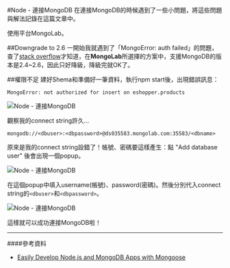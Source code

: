 #Node - 連接MongoDB
在連接MongoDB的時候遇到了一些小問題，將這些問題與解法記錄在這篇文章中。  

使用平台MongoLab。

<!-- more -->

##Downgrade to 2.6
一開始我就遇到了「MongoError: auth failed」的問題，查了[stack overflow](http://stackoverflow.com/questions/30924859/unable-to-connect-to-mongolab-getting-mongoerror-auth-failed)才知道，在**MongoLab**所選擇的方案中，支援MongoDB的版本是2.4~2.6，因此只好降級，降級完就OK了。

##權限不足
建好Shema和準備好一筆資料，執行npm start後，出現錯誤訊息：  

	MongoError: not authorized for insert on eshopper.products

![Node - 連接MongoDB](https://lh3.googleusercontent.com/cStPXVeagWOwc6k2ldd19cpCq0QtdsFbfTVe07x2njU=w502-h127-no)  

觀察我的connect string許久...

`mongodb://<dbuser>:<dbpassword>@ds035583.mongolab.com:35583/<dbname>`

原來是我的connect string設錯了！帳號、密碼要這樣產生：點 "Add database user" 後會出現一個popup。　　

![Node - 連接MongoDB](https://lh3.googleusercontent.com/PIoMgv9ydiFk9JaWaLkPKadJ5JyWozri1ZNnpNbV18bbPJwwrvu4wpedE2r3hnCJ2KUhiY2q5gxs2EjrKQX1StKbbtswdfup47SlXjKmrGS266aE97H1ha6L9bsGwdyYiri3sJ9s9U-OCR7wAOgyg1EgLtnifqIGmbECHuoADsOgodsczriZT6c6yg0dOtNyrGsvCos2T6VC0o-PGFt4EqBmi1ua4X9tQ3flWMh4Rznlyr1dLgSiw74bW10KtjkCtwxsy8psGbq-1sJ36YdLLWz-9sKAWj00cj4HT44ZXDhfdEng1fYntZD4HJOVdu6_x0TEjfTcP7C0mErvsARcX3tSotYsUVYeOpZndy5i-ZcOIe6eMl0O76S56uttN4xw04Z1-PsucSWNpKyreD8OiJ96eLMQXTwmoW9SGsx79nMQmIBL_E0THGgWJHqs4YtKZ2zgH60nPFTlcHsrMI-k80u3hGkJQdaCDJhStFv1ylbhmPTG8d2vuH5ZG4wc6lzJmPfg-4Wj1ZmGslgBvibKxbY=w800-h440-no)　　

在這個popup中填入username(帳號)、password(密碼)。然後分別代入connect string的`<dbuser>`和`<dbpassword>`。

![Node - 連接MongoDB](https://lh3.googleusercontent.com/90KxnXJT-qlOiFWSC29gUe_cN3yGBdTtpty71dzi32NFe4CEZKSfoIb3y1h5VuV-1DG22ugWthUPaxWTZWmdXgjEl8sf2NrPPhxfgU2i-ww4pwPtcrZtO2784JdErSCgUyE0dv82AMm3TIy4nlgSLpDEVJTCNEHNt9_OnibjOEB_ZeiVJVoj9F9wdY9yXe15Mm_lMN4waICRH5f4K-bLiUbeii4LcrkjV9iFSupfUY4kknmbQLUIBmYjG_RrQPwd7MZmOzmXhT6YzOaAztS0DweK5MlkoSRL1srm9TjmPwkoxRtjUX8yxjJ4IE4jNyAXZBHOetfobWNhfcelKK3wpnferBRs_uDpeRATfq2bwjSaXVeajDpXxQIA_5Nqf1Zbv6hfH-V-UNnS-JrVFwJ_JKNRZ5yQXqeZQRk2G-7oLt5ezkL6BeVY_OrVH4RC9CWJ1wY6SPK5ZSW_QR5vP1fTtx2lljhuUQoF50x2zeiLOejm241H-fQnH-QXFgiYcidKldGYxnLnVK1QA3QSa94S8Y8=w800-h455-no)

這樣就可以成功連接MongoDB啦！

---
####參考資料
- [Easily Develop Node.js and MongoDB Apps with Mongoose](https://scotch.io/tutorials/using-mongoosejs-in-node-js-and-mongodb-applications)